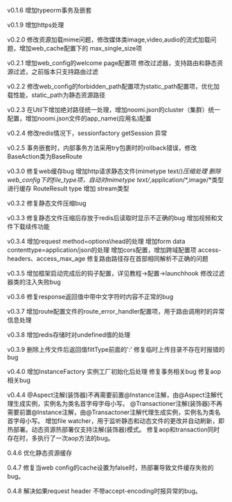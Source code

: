 v0.1.6
增加typeorm事务及嵌套

v0.1.9
增加https处理

v0.2.0
修改资源加载mime问题，修改媒体类image,video,audio的流式加载问题，增加web_cache配置下的 max_single_size项

v0.2.1
增加web_config的welcome page配置项
修改过滤器，支持路由和静态资源过滤，之前版本只支持路由过滤

v0.2.2
修改web_config的forbidden_path配置项为static_path配置项，优化加载性能，static_path为静态资源路径

v0.2.3
在Util下增加绝对路径统一处理，增加noomi.json的cluster（集群）统一配置，增加noomi.json文件的app_name(应用名)配置

v0.2.4
修改redis情况下，sessionfactory getSession 异常

v0.2.5
事务嵌套时，内部事务方法采用try包裹时的rollback错误，修改BaseAction类为BaseRoute

v0.3.0
修复web缓存bug
增加http请求静态文件(mimetype text/*)压缩处理
删除web_config下的file_type项，自动对mimetype text/*,application/*,image/*类型进行缓存
RouteResult type 增加 stream类型

v0.3.2
修复静态文件压缩bug

v0.3.3
修复静态文件压缩后存放于redis后读取时显示不正确的bug
增加视频和文件下载续传功能

v0.3.4
增加request method=options\head的处理
增加form data contenttype=application/json的处理
增加cors配置，增加跨域配置项 access-headers、access_max_age
修复路由路径存在首部相同解析不正确的问题

v0.3.5 
增加框架启动完成后的钩子配置，详见教程->配置->launchhook
修改过滤器类的注入失败bug

v0.3.6
修复response返回值中带中文字符时内容不正常的bug

v0.3.7
增加route配置文件的route_error_handler配置项，用于路由调用时的异常信息处理

v0.3.8
增加redis存储时对undefined值的处理

v0.3.9
删除上传文件后返回值filtType前面的':'
修复临时上传目录不存在时报错的bug

v0.4.0
增加InstanceFactory 实例工厂初始化后处理
修复事务相关bug
修复aop相关bug

v0.4.4
@Aspect注解(装饰器)不再需要前置@Instance注解，由@Aspect注解代理生成实例，实例名为类名首字母字母小写。
@Transactioner注解(装饰器)不再需要前置@Instance注解，由@Transactoner注解代理生成实例，实例名为类名首字母小写。
增加file watcher，用于监听静态和动态文件的更改并自动刷新，即热部署。动态资源热部署仅支持注解(装饰器)模式。
修复aop和transaction同时存在时，多执行了一次aop方法的bug。

0.4.6
优化静态资源缓存

0.4.7
修复当web config的cache设置为false时，热部署导致文件缓存失败的bug。

0.4.8
解决如果request header 不带accept-encoding时报异常的bug。
